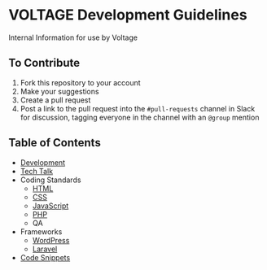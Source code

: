 # VOLTAGE Development Guidelines
Internal Information for use by Voltage

## To Contribute
1. Fork this repository to your account
2. Make your suggestions
3. Create a pull request
4. Post a link to the pull request into the `#pull-requests` channel in Slack for discussion, tagging everyone in the channel with an `@group` mention

## Table of Contents
- [Development](development.md)
- [Tech Talk](tech-talk.md)
- Coding Standards
	- [HTML](coding-standards/html/)
	- [CSS](coding-standards/css/)
	- [JavaScript](coding-standards/js/)
	- [PHP](coding-standards/php/)
	- QA
- Frameworks
	- [WordPress](frameworks/wordpress/)
	- [Laravel](frameworks/laravel/)
- [Code Snippets](snippets/)